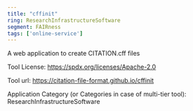 ```yaml
---
title: "cffinit"
ring: ResearchInfrastructureSoftware
segment: FAIRness
tags: ['online-service']
---
```

A web application to create CITATION.cff files

Tool License: https://spdx.org/licenses/Apache-2.0

Tool url: https://citation-file-format.github.io/cffinit

Application Category (or Categories in case of multi-tier tool): ResearchInfrastructureSoftware
